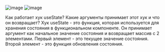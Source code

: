 ![image](https://user-images.githubusercontent.com/94438982/190894501-3121146a-5e96-4ba1-a33f-6769d4bb4c76.png) ![image](https://user-images.githubusercontent.com/94438982/190894574-582f82d7-980e-4633-a936-58dbee0bfe69.png)


Как работает хук useState? Какие аргументы принимает этот хук и что он возвращает?
Хук useState - это функция, которая используется для хранения состояния в функциональном компоненте. Он принимает аргумент как начальное значение состояния и возвращает массив с 2 элементами. Первый элемент - это текущее значение состояния. Второй элемент - это функция обновления состояния.
